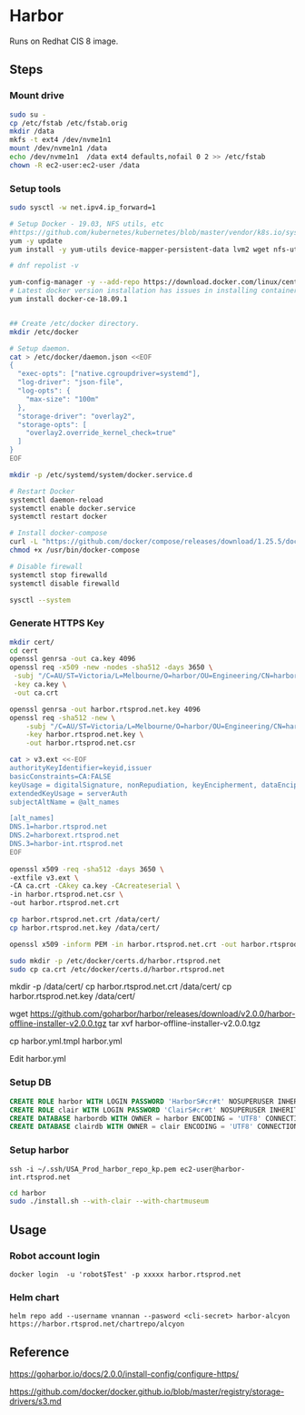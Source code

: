 # Harbor

Runs on Redhat CIS 8 image.

## Steps

### Mount drive

````bash
sudo su - 
cp /etc/fstab /etc/fstab.orig
mkdir /data
mkfs -t ext4 /dev/nvme1n1
mount /dev/nvme1n1 /data
echo /dev/nvme1n1  /data ext4 defaults,nofail 0 2 >> /etc/fstab
chown -R ec2-user:ec2-user /data

````

### Setup tools

````bash
sudo sysctl -w net.ipv4.ip_forward=1

# Setup Docker - 19.03, NFS utils, etc
#https://github.com/kubernetes/kubernetes/blob/master/vendor/k8s.io/system-validators/validators/docker_validator.go#L52
yum -y update
yum install -y yum-utils device-mapper-persistent-data lvm2 wget nfs-utils

# dnf repolist -v

yum-config-manager -y --add-repo https://download.docker.com/linux/centos/docker-ce.repo
# Latest docker version installation has issues in installing containerd.io
yum install docker-ce-18.09.1 


## Create /etc/docker directory.
mkdir /etc/docker

# Setup daemon.
cat > /etc/docker/daemon.json <<EOF
{
  "exec-opts": ["native.cgroupdriver=systemd"],
  "log-driver": "json-file",
  "log-opts": {
    "max-size": "100m"
  },
  "storage-driver": "overlay2",
  "storage-opts": [
    "overlay2.override_kernel_check=true"
  ]
}
EOF

mkdir -p /etc/systemd/system/docker.service.d

# Restart Docker
systemctl daemon-reload
systemctl enable docker.service
systemctl restart docker

# Install docker-compose
curl -L "https://github.com/docker/compose/releases/download/1.25.5/docker-compose-$(uname -s)-$(uname -m)" -o /usr/bin/docker-compose
chmod +x /usr/bin/docker-compose

# Disable firewall
systemctl stop firewalld
systemctl disable firewalld

sysctl --system

````

### Generate HTTPS Key
 
 ````bash
 mkdir cert/ 
 cd cert
 openssl genrsa -out ca.key 4096
 openssl req -x509 -new -nodes -sha512 -days 3650 \
  -subj "/C=AU/ST=Victoria/L=Melbourne/O=harbor/OU=Engineering/CN=harbor.rtsprod.net" \
  -key ca.key \
  -out ca.crt
 
 openssl genrsa -out harbor.rtsprod.net.key 4096
 openssl req -sha512 -new \
     -subj "/C=AU/ST=Victoria/L=Melbourne/O=harbor/OU=Engineering/CN=harbor.rtsprod.net" \
     -key harbor.rtsprod.net.key \
     -out harbor.rtsprod.net.csr

cat > v3.ext <<-EOF
authorityKeyIdentifier=keyid,issuer
basicConstraints=CA:FALSE
keyUsage = digitalSignature, nonRepudiation, keyEncipherment, dataEncipherment
extendedKeyUsage = serverAuth
subjectAltName = @alt_names

[alt_names]
DNS.1=harbor.rtsprod.net
DNS.2=harborext.rtsprod.net
DNS.3=harbor-int.rtsprod.net
EOF
     
openssl x509 -req -sha512 -days 3650 \
 -extfile v3.ext \
 -CA ca.crt -CAkey ca.key -CAcreateserial \
 -in harbor.rtsprod.net.csr \
 -out harbor.rtsprod.net.crt

cp harbor.rtsprod.net.crt /data/cert/
cp harbor.rtsprod.net.key /data/cert/
 
openssl x509 -inform PEM -in harbor.rtsprod.net.crt -out harbor.rtsprod.net.cert

sudo mkdir -p /etc/docker/certs.d/harbor.rtsprod.net
sudo cp ca.crt /etc/docker/certs.d/harbor.rtsprod.net

````                
mkdir -p /data/cert/
cp harbor.rtsprod.net.crt /data/cert/
cp harbor.rtsprod.net.key /data/cert/

wget https://github.com/goharbor/harbor/releases/download/v2.0.0/harbor-offline-installer-v2.0.0.tgz
tar xvf harbor-offline-installer-v2.0.0.tgz

cp harbor.yml.tmpl harbor.yml

Edit harbor.yml

### Setup DB

````sql
CREATE ROLE harbor WITH LOGIN PASSWORD 'HarborS#cr#t' NOSUPERUSER INHERIT NOCREATEDB NOCREATEROLE NOREPLICATION;
CREATE ROLE clair WITH LOGIN PASSWORD 'ClairS#cr#t' NOSUPERUSER INHERIT NOCREATEDB NOCREATEROLE NOREPLICATION;
CREATE DATABASE harbordb WITH OWNER = harbor ENCODING = 'UTF8' CONNECTION LIMIT = -1;
CREATE DATABASE clairdb WITH OWNER = clair ENCODING = 'UTF8' CONNECTION LIMIT = -1;

````

### Setup harbor

`ssh -i ~/.ssh/USA_Prod_harbor_repo_kp.pem ec2-user@harbor-int.rtsprod.net`

````bash
cd harbor
sudo ./install.sh --with-clair --with-chartmuseum
````

## Usage

### Robot account login

````
docker login  -u 'robot$Test' -p xxxxx harbor.rtsprod.net
````

### Helm chart

````
helm repo add --username vnannan --pasword <cli-secret> harbor-alcyon https://harbor.rtsprod.net/chartrepo/alcyon
````

## Reference
https://goharbor.io/docs/2.0.0/install-config/configure-https/

https://github.com/docker/docker.github.io/blob/master/registry/storage-drivers/s3.md
